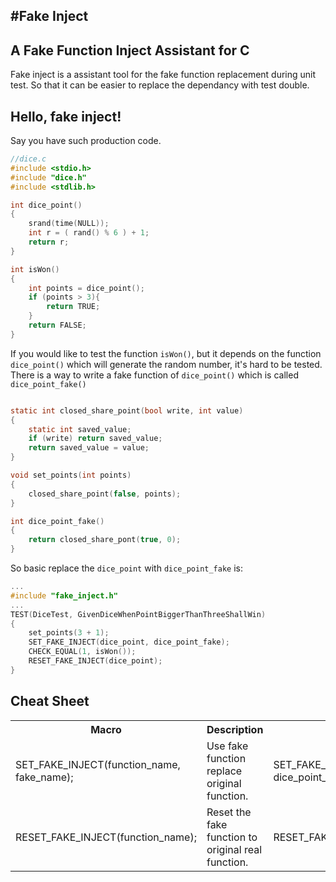 #Fake Inject
-----------------------------

## A Fake Function Inject Assistant for C
Fake inject is a assistant tool for the fake function replacement during unit test. So that it can be easier to replace the dependancy with test double.

## Hello, fake inject!

Say you have such production code.

```C
//dice.c
#include <stdio.h>
#include "dice.h"
#include <stdlib.h>

int dice_point()
{
	srand(time(NULL));
	int r = ( rand() % 6 ) + 1;
	return r;
}

int isWon()
{
	int points = dice_point();
	if (points > 3){
		return TRUE;
	}
	return FALSE;
}
```
If you would like to test the function `isWon()`, but it depends on the function `dice_point()` which will generate the random number, it's hard to be tested. There is a way to write a fake function of `dice_point()` which is called `dice_point_fake()`
```C

static int closed_share_point(bool write, int value)
{
    static int saved_value;
    if (write) return saved_value;
    return saved_value = value;
}

void set_points(int points)
{
    closed_share_point(false, points);
}

int dice_point_fake()
{
    return closed_share_pont(true, 0);
}
```

So basic replace the `dice_point` with `dice_point_fake` is:
```C
...
#include "fake_inject.h"
...
TEST(DiceTest, GivenDiceWhenPointBiggerThanThreeShallWin)
{
	set_points(3 + 1);
	SET_FAKE_INJECT(dice_point, dice_point_fake);
	CHECK_EQUAL(1, isWon());
	RESET_FAKE_INJECT(dice_point);
}
```

## Cheat Sheet
<table>
    <tr>
        <th>Macro</th>
        <th>Description</th>
        <th>Example</th>
    </tr>
    <tr>
        <td>SET_FAKE_INJECT(function_name, fake_name);</td>
        <td>Use fake function replace original function.</td>
        <td>SET_FAKE_INJECT(dice_point, dice_point_fake);</td>
    </tr>
    <tr>
        <td>RESET_FAKE_INJECT(function_name);</td>
        <td>Reset the fake function to original real function.</td>
        <td>RESET_FAKE_INJECT(dice_point);</td>
    </tr>
</table>
